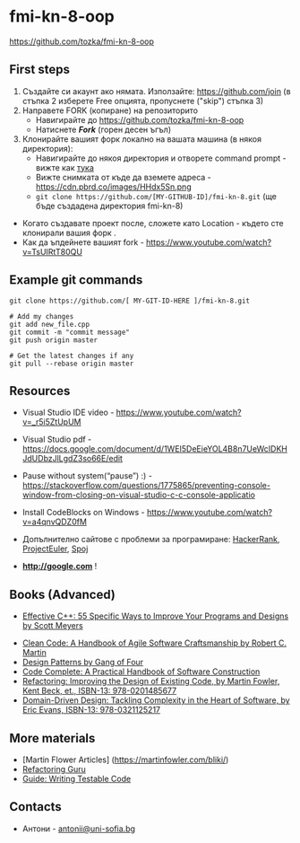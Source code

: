 # fmi-kn-8-oop

<a href="https://github.com/tozka/fmi-kn-8-oop" target="_blank">https://github.com/tozka/fmi-kn-8-oop</a> 

## First steps
1. Създайте си акаунт ако нямата. Използайте:  <a href="https://github.com/join" target="_blank">https://github.com/join</a> (в стъпка 2 изберете Free опцията, пропуснете ("skip") стъпка 3)
2. Направете FORK (копиране) на репозиторито
   - Навигирайте до https://github.com/tozka/fmi-kn-8-oop 
   - Натиснете ***Fork*** (горен десен ъгъл)
3. Клонирайте вашият форк локално на вашата машина (в някоя директория):
   - Навигирайте до някоя директория и отворете command prompt - вижте как [тука](https://i.kinja-img.com/gawker-media/image/upload/s--EEI7Uye1--/c_scale,fl_progressive,q_80,w_800/dps1xekz8eyscjw20u3v.mp4)
   - Вижте снимката от къде да вземете адреса - https://cdn.pbrd.co/images/HHdx5Sn.png 
   - `git clone https://github.com/[MY-GITHUB-ID]/fmi-kn-8.git` (ще бъде създадена директория fmi-kn-8)
- Когато създавате проект после, сложете като Location -  където сте клонирали вашия форк .
- Как да ъпдейнете вашият fork - https://www.youtube.com/watch?v=TsUIRtT80QU

## Example git commands
```
git clone https://github.com/[ MY-GIT-ID-HERE ]/fmi-kn-8.git

# Add my changes 
git add new_file.cpp
git commit -m "commit message"
git push origin master

# Get the latest changes if any 
git pull --rebase origin master

```


## Resources
- Visual Studio IDE video - https://www.youtube.com/watch?v=_r5i5ZtUpUM
- Visual Studio pdf - https://docs.google.com/document/d/1WEI5DeEieYOL4B8n7UeWcIDKHJdUDbzJlLgdZ3so66E/edit
- Pause without system(“pause”) :) - https://stackoverflow.com/questions/1775865/preventing-console-window-from-closing-on-visual-studio-c-c-console-applicatio
- Install CodeBlocks on Windows - https://www.youtube.com/watch?v=a4qnvQDZ0fM 

- Допълнително сайтове с проблеми за програмиране: 
   [HackerRank](https://www.hackerrank.com/domains/cpp?filters%5Bsubdomains%5D%5B%5D=cpp-introduction), [ProjectEuler](https://projecteuler.net/archives), [Spoj](https://www.spoj.com/problems/classical)
   
- **http://google.com** !

## Books (Advanced)
- [Effective C++: 55 Specific Ways to Improve Your Programs and Designs by Scott Meyers](https://www.amazon.com/Effective-Specific-Improve-Programs-Designs/dp/0321334876)
* [Clean Code: A Handbook of Agile Software Craftsmanship by Robert C. Martin](https://www.amazon.com/Clean-Code-Handbook-Software-Craftsmanship/dp/0132350882/ref=pd_sim_14_2?_encoding=UTF8&pd_rd_i=0132350882&pd_rd_r=CSRZ53FHHWHFCMCF6MDM&pd_rd_w=xYIco&pd_rd_wg=rBa0f&psc=1&refRID=CSRZ53FHHWHFCMCF6MDM)
* [Design Patterns by Gang of Four](https://martinfowler.com/bliki/GangOfFour.html)
* [Code Complete: A Practical Handbook of Software Construction](https://www.amazon.com/gp/product/0735619670?ie=UTF8&tag=martinfowlerc-20&linkCode=as2&camp=1789&creative=9325&creativeASIN=0735619670)
* [Refactoring: Improving the Design of Existing Code, by Martin Fowler, Kent Beck, et., ISBN-13: 978-0201485677](https://www.amazon.com/Refactoring-Improving-Design-Existing-Code/dp/0201485672/ref=sr_1_1?s=books&ie=UTF8&qid=1487499997&sr=1-1&keywords=Refactoring%3A+Improving+the+Design+of+Existing+Code) 
* [Domain-Driven Design: Tackling Complexity in the Heart of Software, by Eric Evans, ISBN-13: 978-0321125217](https://www.amazon.com/Domain-Driven-Design-Tackling-Complexity-Software/dp/0321125215)


## More materials
* [Martin Flower Articles] (https://martinfowler.com/bliki/)
* [Refactoring Guru](https://refactoring.guru/)
* [Guide: Writing Testable Code](http://misko.hevery.com/code-reviewers-guide/)


## Contacts

- Антони - antonii@uni-sofia.bg
